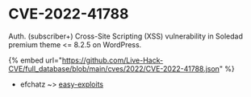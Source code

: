 # CVE-2022-41788

Auth. (subscriber+) Cross-Site Scripting (XSS) vulnerability in Soledad premium theme <= 8.2.5 on WordPress.

{% embed url="https://github.com/Live-Hack-CVE/full_database/blob/main/cves/2022/CVE-2022-41788.json" %}


* efchatz ~> [easy-exploits](https://www.alice-snow.ru/2022/database/cve-2022-41788/easy-exploits-efchatz)